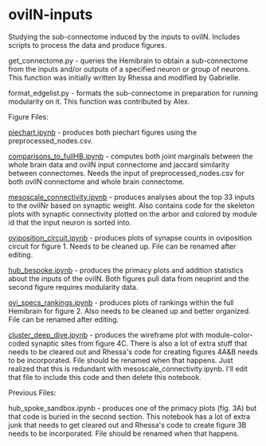 # oviIN-inputs
Studying the sub-connectome induced by the inputs to oviIN. Includes scripts to process the data and produce figures.

get_connectome.py - queries the Hemibrain to obtain a sub-connectome from the inputs and/or outputs of a specified neuron or group of neurons. This function was initially written by Rhessa and modified by Gabrielle. 

format_edgelist.py - formats the sub-connectome in preparation for running modularity on it. This function was contributed by Alex. 

Figure Files:

[piechart.ipynb](piechart.ipynb) - produces both piechart figures using the preprocessed_nodes.csv. 

[comparisons_to_fullHB.ipynb](comparisons_to_fullHB.ipynb) - computes both joint marginals between the whole brain data and oviIN input connectome and jaccard similarity between connectomes. Needs the input of preprocessed_nodes.csv for both oviIN connectome and whole brain connectome.

[mesoscale_connectivity.ipynb](mesoscale_connectivity.ipynb) - produces analyses about the top 33 inputs to the oviINr based on synaptic weight. Also contains code for the skeleton plots with synaptic connectivity plotted on the arbor and colored by module id that the input neuron is sorted into.

[oviposition_circuit.ipynb](oviposition_circuit.ipynb) - produces plots of synapse counts in oviposition circuit for figure 1. Needs to be cleaned up. File can be renamed after editing.

[hub_bespoke.ipynb](hub_bespoke.ipynb) - produces the primacy plots and addition statistics about the inputs of the oviIN. Both figures pull data from neuprint and the second figure requires modularity data.

[ovi_specs_rankings.ipynb](ovi_specs_rankings.ipynb) - produces plots of rankings within the full Hemibrain for figure 2. Also needs to be cleaned up and better organized. File can be renamed after editing.

[cluster_deep_dive.ipynb](cluster_deep_dive.ipynb) - produces the wireframe plot with module-color-coded synaptic sites from figure 4C. There is also a lot of extra stuff that needs to be cleared out and Rhessa's code for creating figures 4A&B needs to be incorporated. File should be renamed when that happens. Just realized that this is redundant with mesoscale_connectivity.ipynb. I'll edit that file to include this code and then delete this notebook.

Previous Files:

hub_spoke_sandbox.ipynb - produces one of the primacy plots (fig. 3A) but that code is buried in the second section. This notebook has a lot of extra junk that needs to get cleared out and Rhessa's code to create figure 3B needs to be incorporated. File should be renamed when that happens.
